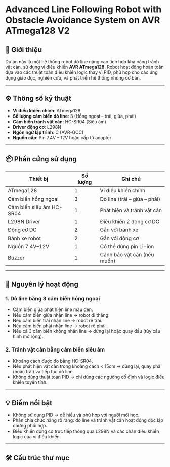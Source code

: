 # Advanced Line Following Robot with Obstacle Avoidance System on AVR ATmega128 V2

## 🧠 Giới thiệu

Dự án này là một hệ thống robot dò line nâng cao tích hợp khả năng tránh vật cản, sử dụng vi điều khiển **AVR ATmega128**. Robot hoạt động hoàn toàn dựa vào các thuật toán điều khiển logic thay vì PID, phù hợp cho các ứng dụng giáo dục, nghiên cứu, và phát triển hệ thống nhúng cơ bản.

---

## ⚙️ Thông số kỹ thuật

- **Vi điều khiển chính**: ATmega128
- **Số lượng cảm biến dò line**: 3 (Hồng ngoại – trái, giữa, phải)
- **Cảm biến tránh vật cản**: HC-SR04 (Siêu âm)
- **Driver động cơ**: L298N
- **Ngôn ngữ lập trình**: C (AVR-GCC)
- **Nguồn cấp**: Pin 7.4V – 12V hoặc cấp từ adapter

---

## 📦 Phần cứng sử dụng

| Thiết bị | Số lượng | Ghi chú |
|---------|----------|--------|
| ATmega128 | 1 | Vi điều khiển chính |
| Cảm biến hồng ngoại | 3 | Dò line (trái – giữa – phải) |
| Cảm biến siêu âm HC-SR04 | 1 | Phát hiện và tránh vật cản |
| L298N Driver | 1 | Điều khiển 2 động cơ DC |
| Động cơ DC | 2 | Gắn với bánh xe |
| Bánh xe robot | 2 | Gắn với động cơ |
| Nguồn 7.4V–12V | 1 | Có thể dùng pin Li-ion |
| Buzzer | 1 | Cảnh báo vật cản (nếu muốn) |

---

## 🧭 Nguyên lý hoạt động

### 1. **Dò line bằng 3 cảm biến hồng ngoại**
- Cảm biến giữa phát hiện line màu đen.
- Nếu cảm biến giữa nhận line → robot đi thẳng.
- Nếu cảm biến trái nhận line → robot rẽ trái.
- Nếu cảm biến phải nhận line → robot rẽ phải.
- Nếu cả 3 cảm biến không nhận line → dừng lại hoặc quay đầu (tùy cấu hình mở rộng).

### 2. **Tránh vật cản bằng cảm biến siêu âm**
- Khoảng cách được đo bằng HC-SR04.
- Nếu phát hiện vật cản trong khoảng cách < 15cm → dừng lại, quay phải (hoặc trái) và tiếp tục dò line.
- Không dùng thuật toán PID → chỉ dùng các ngưỡng cố định và logic điều khiển tuyến tính.

---

## 💡 Điểm nổi bật
- Không sử dụng PID → dễ hiểu và phù hợp với người mới học.
- Phân chia chức năng rõ ràng: dò line và tránh vật cản hoạt động độc lập nhưng phối hợp.
- Điều khiển động cơ trực tiếp thông qua L298N và các chân điều khiển logic của vi điều khiển.

---

## 🛠️ Cấu trúc thư mục

